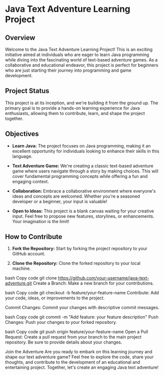 # Java Text Adventure Learning Project
## Overview
Welcome to the Java Text Adventure Learning Project! This is an exciting initiative aimed at individuals who are eager to learn Java programming while diving into the fascinating world of text-based adventure games. As a collaborative and educational endeavor, this project is perfect for beginners who are just starting their journey into programming and game development.

## Project Status
This project is at its inception, and we're building it from the ground up. The primary goal is to provide a hands-on learning experience for Java enthusiasts, allowing them to contribute, learn, and shape the project together.

## Objectives
- **Learn Java:** The project focuses on Java programming, making it an excellent opportunity for individuals looking to enhance their skills in this language.

- **Text Adventure Game:** We're creating a classic text-based adventure game where users navigate through a story by making choices. This will cover fundamental programming concepts while offering a fun and engaging context.

- **Collaboration:** Embrace a collaborative environment where everyone's ideas and concepts are welcomed. Whether you're a seasoned developer or a beginner, your input is valuable!

- **Open to Ideas:** This project is a blank canvas waiting for your creative input. Feel free to propose new features, storylines, or enhancements. Your imagination is the limit!

## How to Contribute
1. **Fork the Repository:** Start by forking the project repository to your GitHub account.

2. **Clone the Repository:** Clone the forked repository to your local machine.

bash
Copy code
git clone https://github.com/your-username/java-text-adventure.git
Create a Branch: Make a new branch for your contributions.

bash
Copy code
git checkout -b feature/your-feature-name
Contribute: Add your code, ideas, or improvements to the project.

Commit Changes: Commit your changes with descriptive commit messages.

bash
Copy code
git commit -m "Add feature: your feature description"
Push Changes: Push your changes to your forked repository.

bash
Copy code
git push origin feature/your-feature-name
Open a Pull Request: Create a pull request from your branch to the main project repository. Be sure to provide details about your changes.

Join the Adventure
Are you ready to embark on this learning journey and shape our text adventure game? Feel free to explore the code, share your thoughts, and contribute to the development of an educational and entertaining project. Together, let's create an engaging Java text adventure!
